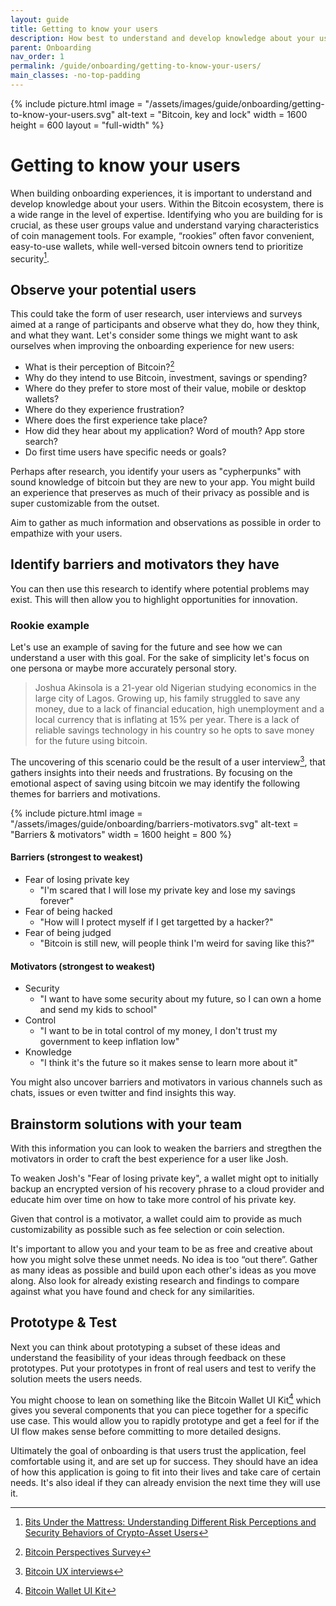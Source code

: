 ```yaml
---
layout: guide
title: Getting to know your users
description: How best to understand and develop knowledge about your users.
parent: Onboarding
nav_order: 1
permalink: /guide/onboarding/getting-to-know-your-users/
main_classes: -no-top-padding
---
```


{% include picture.html
   image = "/assets/images/guide/onboarding/getting-to-know-your-users.svg"
   alt-text = "Bitcoin, key and lock"
   width = 1600
   height = 600
   layout = "full-width"
%}

# Getting to know your users

When building onboarding experiences, it is important to understand and develop knowledge about your users.
Within the Bitcoin ecosystem, there is a wide range in the level of expertise. Identifying who you are building for is crucial, as these user groups value and understand varying characteristics of coin management tools. For example, “rookies” often favor convenient, easy-to-use wallets, while well-versed bitcoin owners tend to prioritize security[^1].

## Observe your potential users
This could take the form of user research, user interviews and surveys aimed at a range of participants and observe what they do, how they think, and what they want. Let's consider some things we might want to ask ourselves when improving the onboarding experience for new users: 

* What is their perception of Bitcoin?[^2]
* Why do they intend to use Bitcoin, investment, savings or spending?
* Where do they prefer to store most of their value, mobile or desktop wallets?
* Where do they experience frustration?
* Where does the first experience take place?
* How did they hear about my application? Word of mouth? App store search? 
* Do first time users have specific needs or goals?

Perhaps after research, you identify your users as "cypherpunks" with sound knowledge of bitcoin but they are new to your app. You might build an experience that preserves as much of their privacy as possible and is super customizable from the outset. 

Aim to gather as much information and observations as possible in order to empathize with your users.

## Identify barriers and motivators they have
You can then use this research to identify where potential problems may exist. This will then allow you to highlight opportunities for innovation.

### Rookie example

Let's use an example of saving for the future and see how we can understand a user with this goal. For the sake of simplicity let's focus on one persona or maybe more accurately personal story. 

> Joshua Akinsola is a 21-year old Nigerian studying economics in the large city of Lagos. Growing up, his family struggled to save any money, due to a lack of financial education, high unemployment and a local currency that is inflating at 15% per year. There is a lack of reliable savings technology in his country so he opts to save money for the future using bitcoin.  

The uncovering of this scenario could be the result of a user interview[^3], that gathers insights into their needs and frustrations. By focusing on the emotional aspect of saving using bitcoin we may identify the following themes for barriers and motivations. 

{% include picture.html
   image = "/assets/images/guide/onboarding/barriers-motivators.svg"
   alt-text = "Barriers & motivators"
   width = 1600
   height = 800
%}

#### Barriers (strongest to weakest)

* Fear of losing private key
    * "I'm scared that I will lose my private key and lose my savings forever"
* Fear of being hacked
    * "How will I protect myself if I get targetted by a hacker?"
* Fear of being judged 
    * "Bitcoin is still new, will people think I'm weird for saving like this?"

#### Motivators (strongest to weakest)
* Security
    * "I want to have some security about my future, so I can own a home and send my kids to school"
* Control
    * "I want to be in total control of my money, I don't trust my government to keep inflation low"
* Knowledge
    * "I think it's the future so it makes sense to learn more about it"

You might also uncover barriers and motivators in various channels such as chats, issues or even twitter and find insights this way.

## Brainstorm solutions with your team
With this information you can look to weaken the barriers and stregthen the motivators in order to craft the best experience
for a user like Josh.

To weaken Josh's "Fear of losing private key", a wallet might opt to initially backup an encrypted version of his recovery phrase to a cloud provider and educate him over time on how to take more control of his private key.

Given that control is a motivator, a wallet could aim to provide as much customizability as possible such as fee selection or coin selection. 

It's important to allow you and your team to be as free and creative about how you might solve these unmet needs. No idea is too “out there”. Gather as many ideas as possible and build upon each other's ideas as you move along. Also look for already existing research and findings to compare against what you have found and check for any similarities. 

## Prototype & Test
Next you can think about prototyping a subset of these ideas and understand the feasibility of your ideas through feedback on these prototypes. Put your prototypes in front of real users and test to verify the solution meets the users needs.

You might choose to lean on something like the Bitcoin Wallet UI Kit[^4] which gives you several components that you can piece together for a specific use case. This would allow you to rapidly prototype and get a feel for if the UI flow makes sense before committing to more detailed designs.

Ultimately the goal of onboarding is that users trust the application, feel comfortable using it, and are set up for success. They should have an idea of how this application is going to fit into their lives and take care of certain needs. It's also ideal if they can already envision the next time they will use it.

[^1]:[Bits Under the Mattress: Understanding Different Risk Perceptions and Security Behaviors of Crypto-Asset Users](https://voskart.de/pdf/bits_under_mattress.pdf)
[^2]:[Bitcoin Perspectives Survey](https://docs.google.com/forms/d/e/1FAIpQLSdzT8cb54NgT7hGUnC_5ow6rDy-A9p_CA-5ptiQxrG8wQWvzQ/viewform)
[^3]:[Bitcoin UX interviews](https://github.com/patestevao/Bitcoin-UX-interviews/blob/main/call-for-participants.md)
[^4]:[Bitcoin Wallet UI Kit](https://www.figma.com/file/VB3GQdAnhl8yta44DY3PSV/Bitcoin-Wallet-UI-Kit?node-id=616%3A0)